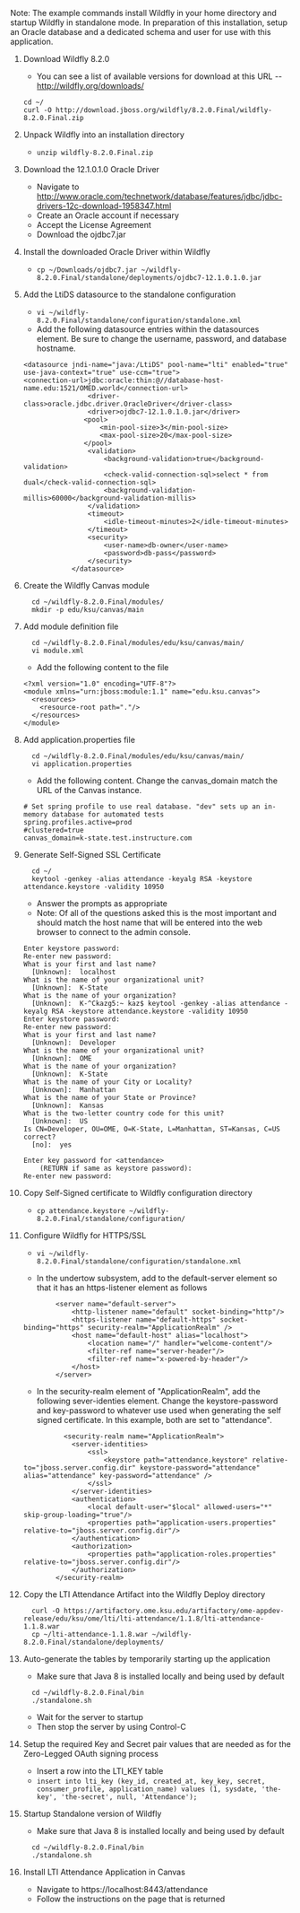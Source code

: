 
Note: The example commands install Wildfly in your home directory and startup Wildfly in standalone mode. In preparation of 
this installation, setup an Oracle database and a dedicated schema and user for use with this application.

1. Download Wildfly 8.2.0
    * You can see a list of available versions for download at this URL -- http://wildfly.org/downloads/
    ```
    cd ~/
    curl -O http://download.jboss.org/wildfly/8.2.0.Final/wildfly-8.2.0.Final.zip
    ```
  
2. Unpack Wildfly into an installation directory
    * ```unzip wildfly-8.2.0.Final.zip```
  
3. Download the 12.1.0.1.0 Oracle Driver
    * Navigate to http://www.oracle.com/technetwork/database/features/jdbc/jdbc-drivers-12c-download-1958347.html
    * Create an Oracle account if necessary
    * Accept the License Agreement
    * Download the ojdbc7.jar
  
4. Install the downloaded Oracle Driver within Wildfly
    * ```cp ~/Downloads/ojdbc7.jar ~/wildfly-8.2.0.Final/standalone/deployments/ojdbc7-12.1.0.1.0.jar```
  
5. Add the LtiDS datasource to the standalone configuration
    * ```vi ~/wildfly-8.2.0.Final/standalone/configuration/standalone.xml```
    * Add the following datasource entries within the datasources element. Be sure to change the username, password, and database hostname.

    ```
    <datasource jndi-name="java:/LtiDS" pool-name="lti" enabled="true" use-java-context="true" use-ccm="true">
    <connection-url>jdbc:oracle:thin:@//database-host-name.edu:1521/OMED.world</connection-url>
                    <driver-class>oracle.jdbc.driver.OracleDriver</driver-class>
                    <driver>ojdbc7-12.1.0.1.0.jar</driver>
                   <pool>
                       <min-pool-size>3</min-pool-size>
                       <max-pool-size>20</max-pool-size>
                   </pool>
                    <validation>
                        <background-validation>true</background-validation>
                        <check-valid-connection-sql>select * from dual</check-valid-connection-sql>
                        <background-validation-millis>60000</background-validation-millis>
                    </validation>
                    <timeout>
                        <idle-timeout-minutes>2</idle-timeout-minutes>
                    </timeout>
                    <security>
                        <user-name>db-owner</user-name>
                        <password>db-pass</password>
                    </security>
                </datasource>
    ```

6. Create the Wildfly Canvas module
    ```
      cd ~/wildfly-8.2.0.Final/modules/
      mkdir -p edu/ksu/canvas/main
    ```
   
7. Add module definition file
    ```
      cd ~/wildfly-8.2.0.Final/modules/edu/ksu/canvas/main/
      vi module.xml
    ```
    * Add the following content to the file 
   
    ```
    <?xml version="1.0" encoding="UTF-8"?>
    <module xmlns="urn:jboss:module:1.1" name="edu.ksu.canvas">
      <resources>
        <resource-root path="."/>
      </resources>
    </module>
    ```

8. Add application.properties file
    ```
      cd ~/wildfly-8.2.0.Final/modules/edu/ksu/canvas/main/
      vi application.properties
    ```
    * Add the following content. Change the canvas_domain match the URL of the Canvas instance.
  
    ```
    # Set spring profile to use real database. "dev" sets up an in-memory database for automated tests
    spring.profiles.active=prod
    #clustered=true
    canvas_domain=k-state.test.instructure.com
    ```

9. Generate Self-Signed SSL Certificate
    ```
      cd ~/
      keytool -genkey -alias attendance -keyalg RSA -keystore attendance.keystore -validity 10950
    ```
    * Answer the prompts as appropriate
    * Note: Of all of the questions asked this is the most important and should match the host name that will be entered into the web browser to connect to the admin console.
  
    ```
    Enter keystore password:  
    Re-enter new password: 
    What is your first and last name?
      [Unknown]:  localhost
    What is the name of your organizational unit?
      [Unknown]:  K-State
    What is the name of your organization?
      [Unknown]:  K-^Ckazg5:~ kaz$ keytool -genkey -alias attendance -keyalg RSA -keystore attendance.keystore -validity 10950
    Enter keystore password:  
    Re-enter new password: 
    What is your first and last name?
      [Unknown]:  Developer
    What is the name of your organizational unit?
      [Unknown]:  OME
    What is the name of your organization?
      [Unknown]:  K-State
    What is the name of your City or Locality?
      [Unknown]:  Manhattan
    What is the name of your State or Province?
      [Unknown]:  Kansas
    What is the two-letter country code for this unit?
      [Unknown]:  US
    Is CN=Developer, OU=OME, O=K-State, L=Manhattan, ST=Kansas, C=US correct?
      [no]:  yes

    Enter key password for <attendance>
    	(RETURN if same as keystore password):  
    Re-enter new password: 
    ```

10. Copy Self-Signed certificate to Wildfly configuration directory
    * ```cp attendance.keystore ~/wildfly-8.2.0.Final/standalone/configuration/```
  
11. Configure Wildfly for HTTPS/SSL
    * ```vi ~/wildfly-8.2.0.Final/standalone/configuration/standalone.xml```
  
    * In the undertow subsystem, add to the default-server element so that it has an https-listener element as follows

    ```
            <server name="default-server">
                <http-listener name="default" socket-binding="http"/>
                <https-listener name="default-https" socket-binding="https" security-realm="ApplicationRealm" />
                <host name="default-host" alias="localhost">
                    <location name="/" handler="welcome-content"/>
                    <filter-ref name="server-header"/>
                    <filter-ref name="x-powered-by-header"/>
                </host>
            </server>
    ```

    * In the security-realm element of "ApplicationRealm", add the following sever-identies element. Change the keystore-password and key-password to whatever use used when generating the self signed certificate. In this example, both are set to "attendance".
    ```
              <security-realm name="ApplicationRealm">
                <server-identities>
                    <ssl>
                        <keystore path="attendance.keystore" relative-to="jboss.server.config.dir" keystore-password="attendance" alias="attendance" key-password="attendance" />
                    </ssl>
                </server-identities>
                <authentication>
                    <local default-user="$local" allowed-users="*" skip-group-loading="true"/>
                    <properties path="application-users.properties" relative-to="jboss.server.config.dir"/>
                </authentication>
                <authorization>
                    <properties path="application-roles.properties" relative-to="jboss.server.config.dir"/>
                </authorization>
            </security-realm>
    ```
 
12. Copy the LTI Attendance Artifact into the Wildfly Deploy directory
    ```
      curl -O https://artifactory.ome.ksu.edu/artifactory/ome-appdev-release/edu/ksu/ome/lti/lti-attendance/1.1.8/lti-attendance-1.1.8.war
      cp ~/lti-attendance-1.1.8.war ~/wildfly-8.2.0.Final/standalone/deployments/
    ```
13. Auto-generate the tables by temporarily starting up the application
    * Make sure that Java 8 is installed locally and being used by default
    ```
      cd ~/wildfly-8.2.0.Final/bin
      ./standalone.sh
    ```
    * Wait for the server to startup
    * Then stop the server by using Control-C
  
14. Setup the required Key and Secret pair values that are needed as for the Zero-Legged OAuth signing process
    * Insert a row into the LTI_KEY table
    * ```insert into lti_key (key_id, created_at, key_key, secret, consumer_profile, application_name) values (1, sysdate, 'the-key', 'the-secret', null, 'Attendance');```
  
15. Startup Standalone version of Wildfly
    * Make sure that Java 8 is installed locally and being used by default
    ```
      cd ~/wildfly-8.2.0.Final/bin
      ./standalone.sh
    ```
  
16. Install LTI Attendance Application in Canvas
    * Navigate to https://localhost:8443/attendance
    * Follow the instructions on the page that is returned
